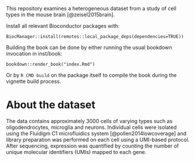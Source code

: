 

This repository examines a heterogeneous dataset from a study of cell types in the mouse brain [@zeisel2015brain].

Install all relevant Bioconductor packages with:
```
BiocManager::install(remotes::local_package_deps(dependencies=TRUE))
```
Building the book can be done by either running the usual bookdown invocation in inst/book:
```
bookdown::render_book("index.Rmd")
```

Or by `R CMD build` on the package itself to compile the book during the vignette build process.

# About the dataset
The data contains approximately 3000 cells of varying types such as oligodendrocytes, microglia and neurons. 
Individual cells were isolated using the Fluidigm C1 microfluidics system [@pollen2014lowcoverage] and library preparation was performed on each cell using a UMI-based protocol.
After sequencing, expression was quantified by counting the number of unique molecular identifiers (UMIs) mapped to each gene.
